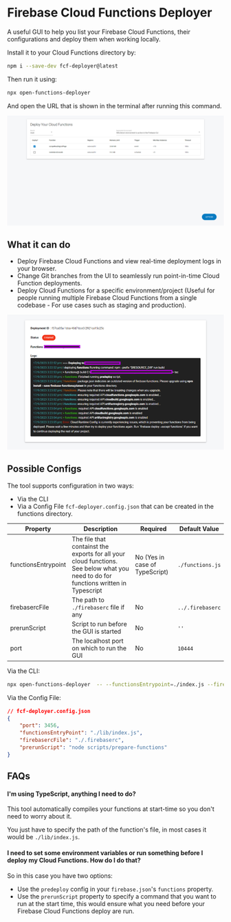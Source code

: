 # Firebase Cloud Functions Deployer

A useful GUI to help you list your Firebase Cloud Functions, their configurations and deploy them when working locally.

Install it to your Cloud Functions directory by:

```bash
npm i --save-dev fcf-deployer@latest
```

Then run it using:

```bash
npx open-functions-deployer
```

And open the URL that is shown in the terminal after running this command.

![GUI View](https://raw.githubusercontent.com/deve-sh/fcf-deployer/main/docs/images/deployer-list-view.png)

## What it can do

- Deploy Firebase Cloud Functions and view real-time deployment logs in your browser.
- Change Git branches from the UI to seamlessly run point-in-time Cloud Function deployments.
- Deploy Cloud Functions for a specific environment/project (Useful for people running multiple Firebase Cloud Functions from a single codebase - For use cases such as staging and production).

![Logs View](https://raw.githubusercontent.com/deve-sh/fcf-deployer/main/docs/images/Logs%20View.PNG)

## Possible Configs

The tool supports configuration in two ways:

- Via the CLI
- Via a Config File `fcf-deployer.config.json` that can be created in the functions directory.

| Property            | Description                                                                                                                         | Required                       | Default Value    |
| ------------------- | ----------------------------------------------------------------------------------------------------------------------------------- | ------------------------------ | ---------------- |
| functionsEntrypoint | The file that containst the exports for all your cloud functions. See below what you need to do for functions written in Typescript | No (Yes in case of TypeScript) | `./functions.js` |
| firebasercFile      | The path to `./firebaserc` file if any                                                                                              | No                             | `../.firebaserc` |
| prerunScript        | Script to run before the GUI is started                                                                                             | No                             | `''`             |
| port                | The localhost port on which to run the GUI                                                                                          | No                             | `10444`          |

Via the CLI:

```bash
npx open-functions-deployer  -- --functionsEntrypoint=./index.js --firebasercFile=./.firebaserc
```

Via the Config File:

```json
// fcf-deployer.config.json
{
	"port": 3456,
	"functionsEntryPoint": "./lib/index.js",
	"firebasercFile": "./.firebaserc",
	"prerunScript": "node scripts/prepare-functions"
}
```

## FAQs

#### I'm using TypeScript, anything I need to do?

This tool automatically compiles your functions at start-time so you don't need to worry about it.

You just have to specify the path of the function's file, in most cases it would be `./lib/index.js`.

#### I need to set some environment variables or run something before I deploy my Cloud Functions. How do I do that?

So in this case you have two options:

- Use the `predeploy` config in your `firebase.json`'s `functions` property.
- Use the `prerunScript` property to specify a command that you want to run at the start time, this would ensure what you need before your Firebase Cloud Functions deploy are run.
